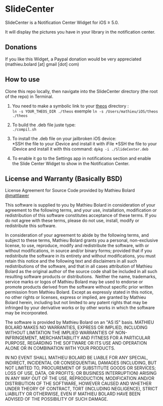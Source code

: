 SlideCenter
=======================

SlideCenter is a Notification Center Widget for iOS ≥ 5.0.

It will display the pictures you have in your library in the notification center.



Donations
---------

If you like this Widget, a Paypal donation would be very appreciated (mathieu.bolard [at] gmail [dot] com) 



How to use
----------

Clone this repo locally, then navigate into the SlideCenter directory (the root of the repo) in Terminal.

1. You need to make a symbolic link to your [theos](https://github.com/DHowett/theos) directory :  
	`ln -s YOUR_THEOS_DIR ./theos`
	exemple `ln -s /Users/mathieu/iOS/theos ./theos`
	
2. To build the .deb file juste type:  
	`./compil.sh`
	
3. To install the .deb file on your jailbroken iOS device:  
	*SSH the file to your iDevice and install it with iFile
	*SSH the file to your iDevice and install it with this command: `dpkg -i ./SlideCenter.deb`
	
4. To enable it go to the Settings app in notifications section and enable the Slide Center Widget to show in the Notification Center.
	


License and Warranty (Basically BSD)
-------------------------------------

License Agreement for Source Code provided by Mathieu Bolard [@mattlawer](http://twitter.com/mattlawer)

This software is supplied to you by Mathieu Bolard in consideration of your agreement to the following terms, and your use, installation, modification or redistribution of this software constitutes acceptance of these terms. If you do not agree with these terms, please do not use, install, modify or redistribute this software.

In consideration of your agreement to abide by the following terms, and subject to these terms, Mathieu Bolard grants you a personal, non-exclusive license, to use, reproduce, modify and redistribute the software, with or without modifications, in source and/or binary forms; provided that if you redistribute the software in its entirety and without modifications, you must retain this notice and the following text and disclaimers in all such redistributions of the software, and that in all cases attribution of Mathieu Bolard as the original author of the source code shall be included in all such resulting software products or distributions. 
Neither the name, trademarks, service marks or logos of Mathieu Bolard may be used to endorse or promote products derived from the software without specific prior written permission from Mathieu Bolard. Except as expressly stated in this notice, no other rights or licenses, express or implied, are granted by Mathieu Bolard herein, including but not limited to any patent rights that may be infringed by your derivative works or by other works in which the software may be incorporated.

The software is provided by Mathieu Bolard on an "AS IS" basis. MATHIEU BOLARD MAKES NO WARRANTIES, EXPRESS OR IMPLIED, INCLUDING WITHOUT LIMITATION THE IMPLIED WARRANTIES OF NON-INFRINGEMENT, MERCHANTABILITY AND FITNESS FOR A PARTICULAR PURPOSE, REGARDING THE SOFTWARE OR ITS USE AND OPERATION ALONE OR IN COMBINATION WITH YOUR PRODUCTS.

IN NO EVENT SHALL MATHIEU BOLARD BE LIABLE FOR ANY SPECIAL, INDIRECT, INCIDENTAL OR CONSEQUENTIAL DAMAGES (INCLUDING, BUT NOT LIMITED TO, PROCUREMENT OF SUBSTITUTE GOODS OR SERVICES; LOSS OF USE, DATA, OR PROFITS; OR BUSINESS INTERRUPTION) ARISING IN ANY WAY OUT OF THE USE, REPRODUCTION, MODIFICATION AND/OR DISTRIBUTION OF THE SOFTWARE, HOWEVER CAUSED AND WHETHER UNDER THEORY OF CONTRACT, TORT (INCLUDING NEGLIGENCE), STRICT LIABILITY OR OTHERWISE, EVEN IF MATHIEU BOLARD HAVE BEEN ADVISED OF THE POSSIBILITY OF SUCH DAMAGE.
